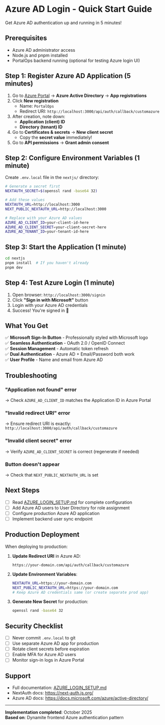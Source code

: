 # Azure AD Login - Quick Start Guide

Get Azure AD authentication up and running in 5 minutes!

## Prerequisites

- Azure AD administrator access
- Node.js and pnpm installed
- PortalOps backend running (optional for testing Azure login UI)

## Step 1: Register Azure AD Application (5 minutes)

1. Go to [Azure Portal](https://portal.azure.com) → **Azure Active Directory** → **App registrations**
2. Click **New registration**
   - Name: `PortalOps`
   - Redirect URI: `http://localhost:3000/api/auth/callback/customazure`
3. After creation, note down:
   - **Application (client) ID**
   - **Directory (tenant) ID**
4. Go to **Certificates & secrets** → **New client secret**
   - Copy the **secret value** immediately!
5. Go to **API permissions** → **Grant admin consent**

## Step 2: Configure Environment Variables (1 minute)

Create `.env.local` file in the `nextjs/` directory:

```bash
# Generate a secret first
NEXTAUTH_SECRET=$(openssl rand -base64 32)

# Add these values
NEXTAUTH_URL=http://localhost:3000
NEXT_PUBLIC_NEXTAUTH_URL=http://localhost:3000

# Replace with your Azure AD values
AZURE_AD_CLIENT_ID=your-client-id-here
AZURE_AD_CLIENT_SECRET=your-client-secret-here
AZURE_AD_TENANT_ID=your-tenant-id-here
```

## Step 3: Start the Application (1 minute)

```bash
cd nextjs
pnpm install  # If you haven't already
pnpm dev
```

## Step 4: Test Azure Login (1 minute)

1. Open browser: `http://localhost:3000/signin`
2. Click **"Sign in with Microsoft"** button
3. Login with your Azure AD credentials
4. Success! You're signed in 🎉

## What You Get

✅ **Microsoft Sign-In Button** - Professionally styled with Microsoft logo  
✅ **Seamless Authentication** - OAuth 2.0 / OpenID Connect  
✅ **Session Management** - Automatic token refresh  
✅ **Dual Authentication** - Azure AD + Email/Password both work  
✅ **User Profile** - Name and email from Azure AD  

## Troubleshooting

### "Application not found" error
→ Check `AZURE_AD_CLIENT_ID` matches the Application ID in Azure Portal

### "Invalid redirect URI" error
→ Ensure redirect URI is exactly: `http://localhost:3000/api/auth/callback/customazure`

### "Invalid client secret" error
→ Verify `AZURE_AD_CLIENT_SECRET` is correct (regenerate if needed)

### Button doesn't appear
→ Check that `NEXT_PUBLIC_NEXTAUTH_URL` is set

## Next Steps

- [ ] Read [AZURE_LOGIN_SETUP.md](./AZURE_LOGIN_SETUP.md) for complete configuration
- [ ] Add Azure AD users to User Directory for role assignment
- [ ] Configure production Azure AD application
- [ ] Implement backend user sync endpoint

## Production Deployment

When deploying to production:

1. **Update Redirect URI** in Azure AD:
   ```
   https://your-domain.com/api/auth/callback/customazure
   ```

2. **Update Environment Variables**:
   ```bash
   NEXTAUTH_URL=https://your-domain.com
   NEXT_PUBLIC_NEXTAUTH_URL=https://your-domain.com
   # Keep Azure AD credentials same (or create separate prod app)
   ```

3. **Generate New Secret** for production:
   ```bash
   openssl rand -base64 32
   ```

## Security Checklist

- [ ] Never commit `.env.local` to git
- [ ] Use separate Azure AD app for production
- [ ] Rotate client secrets before expiration
- [ ] Enable MFA for Azure AD users
- [ ] Monitor sign-in logs in Azure Portal

## Support

- Full documentation: [AZURE_LOGIN_SETUP.md](./AZURE_LOGIN_SETUP.md)
- NextAuth docs: https://next-auth.js.org/
- Azure AD docs: https://docs.microsoft.com/azure/active-directory/

---

**Implementation completed**: October 2025  
**Based on**: Dynamite frontend Azure authentication pattern

